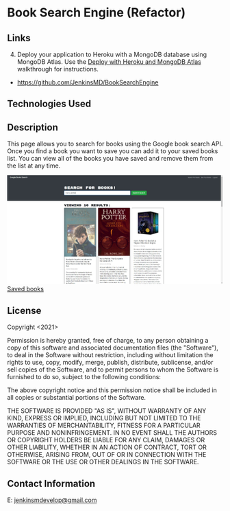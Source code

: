 # Book Search Engine (Refactor)

## Links
4. Deploy your application to Heroku with a MongoDB database using MongoDB Atlas. Use the [Deploy with Heroku and MongoDB Atlas](https://coding-boot-camp.github.io/full-stack/mongodb/deploy-with-heroku-and-mongodb-atlas) walkthrough for instructions.

* https://github.com/JenkinsMD/BookSearchEngine

## Technologies Used


## Description
This page allows you to search for books using the Google book search API.  Once you find a book you want to save you can add it to your saved books list.  You can view all of the books you have saved and remove them from the list at any time.

![Search books](./Assets/BookSearch1.JPG)
[Saved books](./Assets/BookSearch2.JPG)


## License

Copyright <2021> <JenkinsMD>

Permission is hereby granted, free of charge, to any person obtaining a copy of this software and associated documentation files (the "Software"), to deal in the Software without restriction, including without limitation the rights to use, copy, modify, merge, publish, distribute, sublicense, and/or sell copies of the Software, and to permit persons to whom the Software is furnished to do so, subject to the following conditions:

The above copyright notice and this permission notice shall be included in all copies or substantial portions of the Software.

THE SOFTWARE IS PROVIDED "AS IS", WITHOUT WARRANTY OF ANY KIND, EXPRESS OR IMPLIED, INCLUDING BUT NOT LIMITED TO THE WARRANTIES OF MERCHANTABILITY, FITNESS FOR A PARTICULAR PURPOSE AND NONINFRINGEMENT. IN NO EVENT SHALL THE AUTHORS OR COPYRIGHT HOLDERS BE LIABLE FOR ANY CLAIM, DAMAGES OR OTHER LIABILITY, WHETHER IN AN ACTION OF CONTRACT, TORT OR OTHERWISE, ARISING FROM, OUT OF OR IN CONNECTION WITH THE SOFTWARE OR THE USE OR OTHER DEALINGS IN THE SOFTWARE.

## Contact Information
E: jenkinsmdevelop@gmail.com


